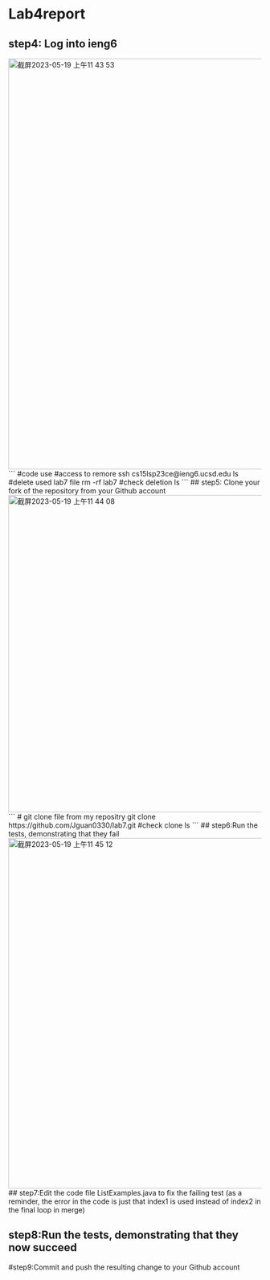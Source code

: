 # Lab4report
## step4: Log into ieng6
<img width="818" alt="截屏2023-05-19 上午11 43 53" src="https://github.com/Jguan0330/cse15l-lab-reports/assets/114201575/2edaf87a-7876-4198-98b4-342a5f1eb2d1">
<br>
```
#code use
#access to remore
ssh cs15lsp23ce@ieng6.ucsd.edu
ls
#delete used lab7 file
rm -rf lab7
#check deletion
ls
```
## step5: Clone your fork of the repository from your Github account
<img width="632" alt="截屏2023-05-19 上午11 44 08" src="https://github.com/Jguan0330/cse15l-lab-reports/assets/114201575/daee5b30-bece-48b9-8d0a-b890a8de5f7d">
<br>
```
# git clone file from my repositry
git clone https://github.com/Jguan0330/lab7.git
#check clone
ls
```
## step6:Run the tests, demonstrating that they fail
<img width="698" alt="截屏2023-05-19 上午11 45 12" src="https://github.com/Jguan0330/cse15l-lab-reports/assets/114201575/563ce748-97f7-444e-9ace-2540edcf71d0">
<br>
## step7:Edit the code file ListExamples.java to fix the failing test (as a reminder, the error in the code is just that index1 is used instead of index2 in the final loop in merge)

## step8:Run the tests, demonstrating that they now succeed

#step9:Commit and push the resulting change to your Github account
